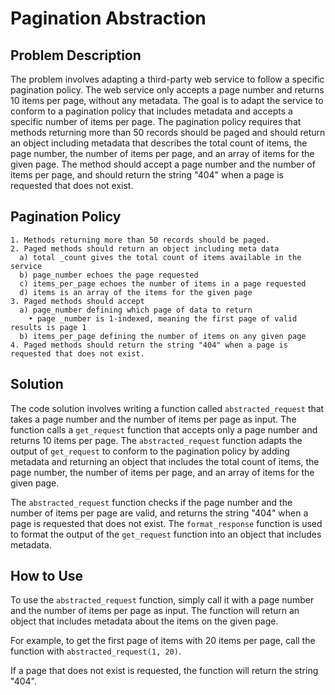 
# Pagination Abstraction

## Problem Description

The problem involves adapting a third-party web service to follow a specific pagination policy. The web service only accepts a page number and returns 10 items per page, without any metadata. The goal is to adapt the service to conform to a pagination policy that includes metadata and accepts a specific number of items per page. The pagination policy requires that methods returning more than 50 records should be paged and should return an object including metadata that describes the total count of items, the page number, the number of items per page, and an array of items for the given page. The method should accept a page number and the number of items per page, and should return the string "404" when a page is requested that does not exist.

## Pagination Policy
```
1. Methods returning more than 50 records should be paged.
2. Paged methods should return an object including meta data
  a) total _count gives the total count of items available in the service
  b) page_number echoes the page requested
  c) items_per_page echoes the number of items in a page requested
  d) items is an array of the items for the given page
3. Paged methods should accept
  a) page_number defining which page of data to return
    • page _number is 1-indexed, meaning the first page of valid results is page 1
  b) items_per_page defining the number of items on any given page
4. Paged methods should return the string "404" when a page is requested that does not exist.
```

## Solution

The code solution involves writing a function called `abstracted_request` that takes a page number and the number of items per page as input. The function calls a `get_request` function that accepts only a page number and returns 10 items per page. The `abstracted_request` function adapts the output of `get_request` to conform to the pagination policy by adding metadata and returning an object that includes the total count of items, the page number, the number of items per page, and an array of items for the given page.

The `abstracted_request` function checks if the page number and the number of items per page are valid, and returns the string "404" when a page is requested that does not exist. The `format_response` function is used to format the output of the `get_request` function into an object that includes metadata.

## How to Use

To use the `abstracted_request` function, simply call it with a page number and the number of items per page as input. The function will return an object that includes metadata about the items on the given page. 

For example, to get the first page of items with 20 items per page, call the function with `abstracted_request(1, 20)`. 

If a page that does not exist is requested, the function will return the string "404".
